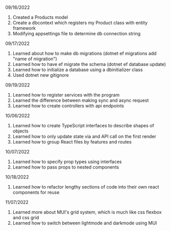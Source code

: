 09/16/2022

1. Created a Products model
2. Create a dbcontext which registers my Product class with entity framework
3. Modifying appsettings file to determine db connection string

09/17/2022

1. Learned about how to make db migrations (dotnet ef migrations add "name of migration")
2. Learned how to have ef migrate the schema (dotnet ef database update)
3. Learned how to initialize a database using a dbinitializer class
4. Used dotnet new gitignore

09/19/2022

1. Learned how to register services with the program
2. Learned the difference between making sync and async request
3. Learned how to create controllers with api endpoints

10/06/2022

1. Learned how to create TypeScript interfaces to describe shapes of objects
2. Learned how to only update state via and API call on the first render
3. Learned how to group React files by features and routes

10/07/2022

1. Learned how to specify prop types using interfaces
2. Learned how to pass props to nested components

10/18/2022

1. Learned how to refactor lengthy sections of code into their own react components for reuse

11/07/2022

1. Learned more about MUI's grid system, which is much like css flexbox and css grid
2. Learned how to switch between lightmode and darkmode using MUI
